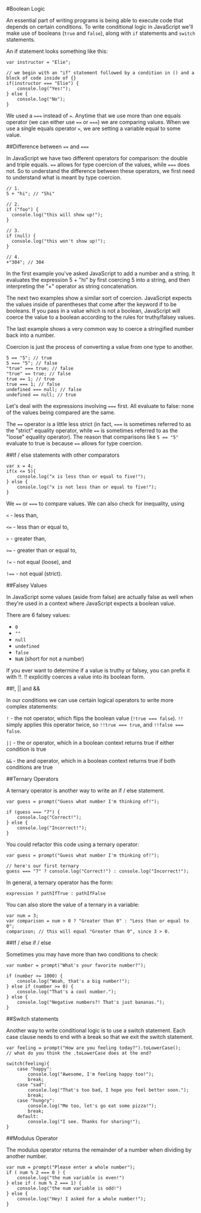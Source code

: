 #Boolean Logic

An essential part of writing programs is being able to execute code that depends on certain conditions. To write conditional logic in JavaScript we'll make use of booleans (`true` and `false`), along with `if` statements and `switch` statements.

An if statement looks something like this:

```
var instructor = "Elie";

// we begin with an "if" statement followed by a condition in () and a block of code inside of {}
if(instructor === "Elie") {
    console.log("Yes!");
} else {
    console.log("No");
}
```

We used a `===` instead of `=`. Anytime that we use more than one equals operator (we can either use `==` or `===`) we are comparing values. When we use a single equals operator `=`, we are setting a variable equal to some value.

##Difference between `==` and `===`

In JavaScript we have two different operators for comparison: the double and triple equals. `==` allows for type coercion of the values, while `===` does not. So to understand the difference between these operators, we first need to understand what is meant by type coercion.

```
// 1.
5 + "hi"; // "5hi"

// 2.
if ("foo") {
  console.log("this will show up!");
}

// 3.
if (null) {
  console.log("this won't show up!");
}

// 4.
+"304"; // 304
```

In the first example you've asked JavaScript to add a number and a string. It evaluates the expression 5 + "hi" by first coercing 5 into a string, and then interpreting the "+" operator as string concatenation.

The next two examples show a similar sort of coercion. JavaScript expects the values inside of parentheses that come after the keyword if to be booleans. If you pass in a value which is not a boolean, JavaScript will coerce the value to a boolean according to the rules for truthy/falsey values.

The last example shows a very common way to coerce a stringified number back into a number. 

Coercion is just the process of converting a value from one type to another.

```
5 == "5"; // true
5 === "5"; // false
"true" === true; // false
"true" == true; // false
true == 1; // true
true === 1; // false
undefined === null; // false
undefined == null; // true
```

Let's deal with the expressions involving `===` first. All evaluate to false: none of the values being compared are the same. 

The `==` operator is a little less strict (in fact, `===` is sometimes referred to as the "strict" equality operator, while `==` is sometimes referred to as the "loose" equality operator). The reason that comparisons like `5 == "5"` evaluate to true is because `==` allows for type coercion.

##If / else statements with other comparators

```
var x = 4;
if(x <= 5){
    console.log("x is less than or equal to five!");
} else {
    console.log("x is not less than or equal to five!");
}
```
We `==` or `===` to compare values. We can also check for inequality, using

`<` - less than,

`<=` - less than or equal to,

`>` - greater than,

`>=` - greater than or equal to,

`!=` - not equal (loose), and

`!==` - not equal (strict).

##Falsey Values

In JavaScript some values (aside from false) are actually false as well when they're used in a context where JavaScript expects a boolean value.

There are 6 falsey values:

- `0`
- `""`
- `null`
- `undefined`
- `false`
- `NaN` (short for not a number)

If you ever want to determine if a value is truthy or falsey, you can prefix it with !!. !! explicitly coerces a value into its boolean form.

##!, || and &&

In our conditions we can use certain logical operators to write more complex statements:

`!` - the not operator, which flips the boolean value (`!true === false`). `!!` simply applies this operator twice, so `!!true === true`, and `!!false === false`.

`||` - the or operator, which in a boolean context returns true if either condition is true

`&&` - the and operator, which in a boolean context returns true if both conditions are true

##Ternary Operators

A ternary operator is another way to write an if / else statement. 
```
var guess = prompt("Guess what number I'm thinking of!");

if (guess === "7") {
    console.log("Correct!");
} else {
    console.log("Incorrect!");
}
```

You could refactor this code using a ternary operator:

```
var guess = prompt("Guess what number I'm thinking of!");

// here's our first ternary
guess === "7" ? console.log("Correct!") : console.log("Incorrect!");
```

In general, a ternary operator has the form:

`expression ? pathIfTrue : pathIfFalse`

You can also store the value of a ternary in a variable:
```
var num = 3;
var comparison = num > 0 ? "Greater than 0" : "Less than or equal to 0";
comparison; // this will equal "Greater than 0", since 3 > 0.
```

##If / else if / else

Sometimes you may have more than two conditions to check:

```
var number = prompt("What's your favorite number?");

if (number >= 1000) {
    console.log("Woah, that's a big number!");
} else if (number >= 0) {
    console.log("That's a cool number.");
} else {
    console.log("Negative numbers?! That's just bananas.");
}
```

##Switch statements

Another way to write conditional logic is to use a switch statement. Each case clause needs to end with a break so that we exit the switch statement.

```
var feeling = prompt("How are you feeling today?").toLowerCase();
// what do you think the .toLowerCase does at the end?

switch(feeling){
    case "happy":
        console.log("Awesome, I'm feeling happy too!");
        break;
    case "sad":
        console.log("That's too bad, I hope you feel better soon.");
        break;
    case "hungry":
        console.log("Me too, let's go eat some pizza!");
        break;
    default:
        console.log("I see. Thanks for sharing!");
}
```

##Modulus Operator

The modulus operator returns the remainder of a number when dividing by another number. 

```
var num = prompt("Please enter a whole number");
if ( num % 2 === 0 ) {
    console.log("the num variable is even!")
} else if ( num % 2 === 1) {
    console.log("the num variable is odd!")
} else {
    console.log("Hey! I asked for a whole number!");
}
```
